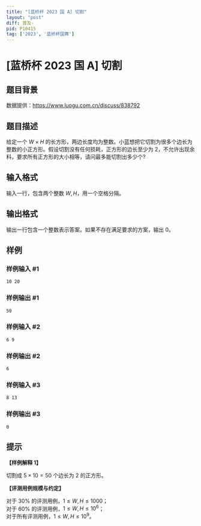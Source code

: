 ```yaml
---
title: "[蓝桥杯 2023 国 A] 切割"
layout: "post"
diff: 普及-
pid: P10415
tag: ['2023', '蓝桥杯国赛']
---
```

# [蓝桥杯 2023 国 A] 切割
## 题目背景

数据提供：<https://www.luogu.com.cn/discuss/838792>
## 题目描述

给定一个 $W\times H$ 的长方形，两边长度均为整数。小蓝想把它切割为很多个边长为整数的小正方形。假设切割没有任何损耗，正方形的边长至少为 $2$，不允许出现余料，要求所有正方形的大小相等，请问最多能切割出多少个?
## 输入格式

输入一行，包含两个整数 $W, H$，用一个空格分隔。
## 输出格式

输出一行包含一个整数表示答案。如果不存在满足要求的方案，输出 $0$。
## 样例

### 样例输入 #1
```
10 20
```
### 样例输出 #1
```
50
```
### 样例输入 #2
```
6 9
```
### 样例输出 #2
```
6
```
### 样例输入 #3
```
8 13
```
### 样例输出 #3
```
0
```
## 提示

**【样例解释 1】**

切割成 $5\times 10=50$ 个边长为 $2$ 的正方形。

**【评测用例规模与约定】**

对于 $30\%$ 的评测用例，$1\le W,H\le 1000$；  
对于 $60\%$ 的评测用例，$1\le W,H\le 10^6$；  
对于所有评测用例，$1\le W,H\le 10^9$。

